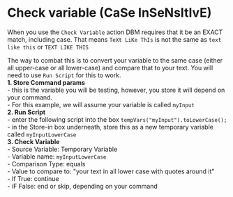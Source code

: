 # Check variable (CaSe InSeNsItIvE)
When you use the `Check Variable` action DBM requires that it be an EXACT match, including case. That means
```TeXt LiKe ThIs```
is not the same as
```text like this```
or
```TEXT LIKE THIS```

The way to combat this is to convert your variable to the same case (either all upper-case or all lower-case) and compare that to your text. You will need to use `Run Script` for this to work.  
**1. Store Command params**  
    - this is the variable you will be testing, however, you store it will depend on your command.  
    - For this example, we will assume your variable is called `myInput`  
**2. Run Script**  
    - enter the following script into the box `tempVars("myInput").toLowerCase();`  
    - in the Store-in box underneath, store this as a new temporary variable called `myInputLowerCase`  
**3. Check Variable**  
    - Source Variable: Temporary Variable  
    - Variable name: `myInputLowerCase`  
    - Comparison Type: equals  
    - Value to compare to: "your text in all lower case with quotes around it"  
    - If True: continue  
    - iF False: end or skip, depending on your command 